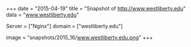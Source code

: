 
+++
date = "2015-04-19"
title = "Snapshot of http://www.westliberty.edu"
data = "www.westliberty.edu"

Server = ["Nginx"]
domain = ["westliberty.edu"]

  image = "snapshots/2015_16/www.westliberty.edu.png"
+++
#
